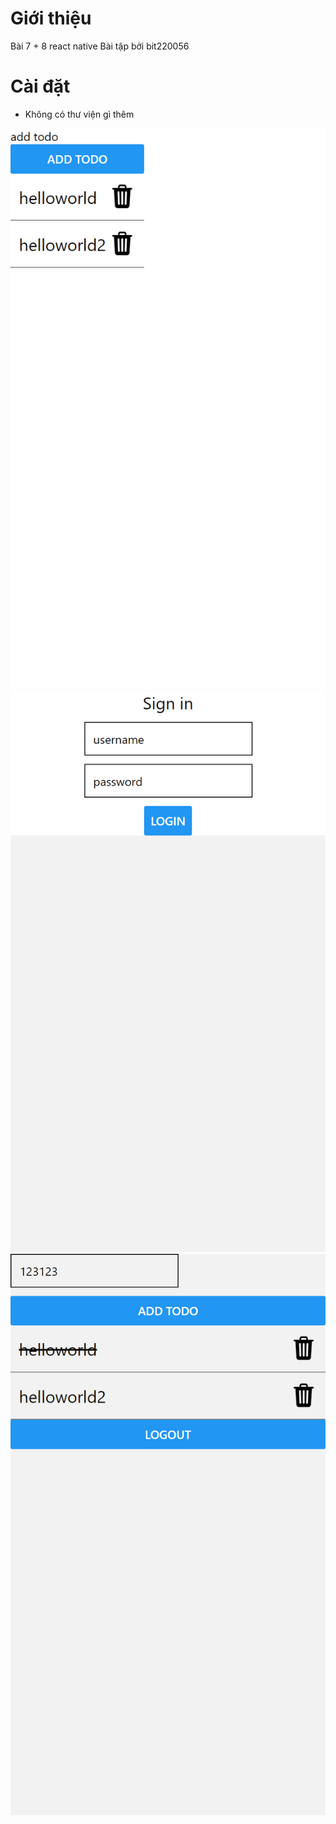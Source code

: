 ﻿# Giới thiệu
Bài 7 + 8 react native Bài tập bởi bit220056

# Cài đặt 
- Không có thư viện gì thêm

<img src="./images/todo.png">
<img src="./images/login.png">
<img src="./images/todo2.png">